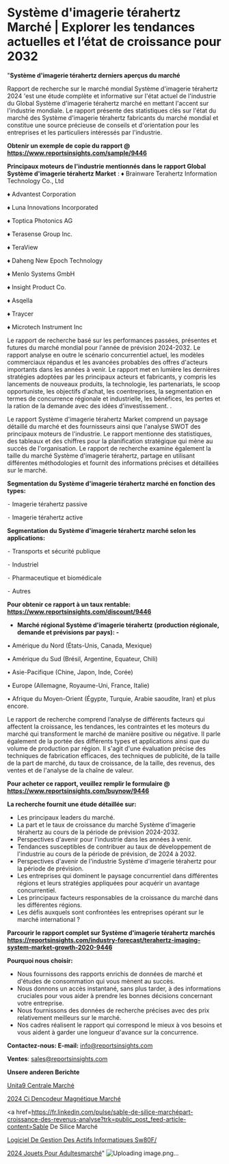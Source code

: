 # Système d'imagerie térahertz Marché | Explorer les tendances actuelles et l’état de croissance pour 2032

"<strong>Système d'imagerie térahertz derniers aperçus du marché</strong>

Rapport de recherche sur le marché mondial Système d'imagerie térahertz 2024 'est une étude complète et informative sur l'état actuel de l'industrie du Global Système d'imagerie térahertz marché en mettant l'accent sur l'industrie mondiale. Le rapport présente des statistiques clés sur l'état du marché des Système d'imagerie térahertz fabricants du marché mondial et constitue une source précieuse de conseils et d'orientation pour les entreprises et les particuliers intéressés par l'industrie.

<strong>Obtenir un exemple de copie du rapport @ <a href=https://www.reportsinsights.com/sample/9446>https://www.reportsinsights.com/sample/9446</a></strong>

<strong>Principaux moteurs de l'industrie mentionnés dans le rapport Global Système d'imagerie térahertz Market</strong> :
♦ Brainware Terahertz Information Technology Co., Ltd

♦ Advantest Corporation

♦ Luna Innovations Incorporated

♦ Toptica Photonics AG

♦ Terasense Group Inc.

♦ TeraView

♦ Daheng New Epoch Technology

♦ Menlo Systems GmbH

♦ Insight Product Co.

♦ Asqella

♦ Traycer

♦ Microtech Instrument Inc

Le rapport de recherche basé sur les performances passées, présentes et futures du marché mondial pour l'année de prévision 2024-2032. Le rapport analyse en outre le scénario concurrentiel actuel, les modèles commerciaux répandus et les avancées probables des offres d'acteurs importants dans les années à venir. Le rapport met en lumière les dernières stratégies adoptées par les principaux acteurs et fabricants, y compris les lancements de nouveaux produits, la technologie, les partenariats, le scoop opportuniste, les objectifs d'achat, les coentreprises, la segmentation en termes de concurrence régionale et industrielle, les bénéfices, les pertes et la ration de la demande avec des idées d'investissement. .

Le rapport Système d'imagerie térahertz Market comprend un paysage détaillé du marché et des fournisseurs ainsi que l'analyse SWOT des principaux moteurs de l'industrie. Le rapport mentionne des statistiques, des tableaux et des chiffres pour la planification stratégique qui mène au succès de l'organisation. Le rapport de recherche examine également la taille du marché Système d'imagerie térahertz, partage en utilisant différentes méthodologies et fournit des informations précises et détaillées sur le marché.

<strong>Segmentation du Système d'imagerie térahertz marché en fonction des types:</strong>


⁃ Imagerie térahertz passive

⁃ Imagerie térahertz active

<strong>Segmentation du Système d'imagerie térahertz marché selon les applications:</strong>


⁃ Transports et sécurité publique

⁃ Industriel

⁃ Pharmaceutique et biomédicale

⁃ Autres

<strong>Pour obtenir ce rapport à un taux rentable: <a href=https://www.reportsinsights.com/discount/9446>https://www.reportsinsights.com/discount/9446</a></strong>
<ul>
  <li><strong>Marché régional Système d'imagerie térahertz (production régionale, demande et prévisions par pays): -</strong></li>
</ul>
• Amérique du Nord (États-Unis, Canada, Mexique)

• Amérique du Sud (Brésil, Argentine, Equateur, Chili)

• Asie-Pacifique (Chine, Japon, Inde, Corée)

• Europe (Allemagne, Royaume-Uni, France, Italie)

• Afrique du Moyen-Orient (Égypte, Turquie, Arabie saoudite, Iran) et plus encore.

Le rapport de recherche comprend l’analyse de différents facteurs qui affectent la croissance, les tendances, les contraintes et les moteurs du marché qui transforment le marché de manière positive ou négative. Il parle également de la portée des différents types et applications ainsi que du volume de production par région. Il s'agit d'une évaluation précise des techniques de fabrication efficaces, des techniques de publicité, de la taille de la part de marché, du taux de croissance, de la taille, des revenus, des ventes et de l'analyse de la chaîne de valeur.

<strong>Pour acheter ce rapport, veuillez remplir le formulaire @   <a href=https://www.reportsinsights.com/buynow/9446>https://www.reportsinsights.com/buynow/9446</a></strong>

<strong>La recherche fournit une étude détaillée sur:</strong>
<ul>
  <li>Les principaux leaders du marché.</li>
  <li>La part et le taux de croissance du marché Système d'imagerie térahertz au cours de la période de prévision 2024-2032.</li>
  <li>Perspectives d'avenir pour l'industrie dans les années à venir.</li>
  <li>Tendances susceptibles de contribuer au taux de développement de l'industrie au cours de la période de prévision, de 2024 à 2032.</li>
  <li>Perspectives d'avenir de l'industrie Système d'imagerie térahertz pour la période de prévision.</li>
  <li>Les entreprises qui dominent le paysage concurrentiel dans différentes régions et leurs stratégies appliquées pour acquérir un avantage concurrentiel.</li>
  <li>Les principaux facteurs responsables de la croissance du marché dans les différentes régions.</li>
  <li>Les défis auxquels sont confrontées les entreprises opérant sur le marché international ?</li>
</ul>

<strong>Parcourir le rapport complet sur Système d'imagerie térahertz marchés <a href=https://reportsinsights.com/industry-forecast/terahertz-imaging-system-market-growth-2020-9446>https://reportsinsights.com/industry-forecast/terahertz-imaging-system-market-growth-2020-9446</a></strong>

<strong>Pourquoi nous choisir:</strong>
<ul>
  <li>Nous fournissons des rapports enrichis de données de marché et d'études de consommation qui vous mènent au succès.</li>
  <li>Nous donnons un accès instantané, sans plus tarder, à des informations cruciales pour vous aider à prendre les bonnes décisions concernant votre entreprise.</li>
  <li>Nous fournissons des données de recherche précises avec des prix relativement meilleurs sur le marché.</li>
  <li>Nos cadres réalisent le rapport qui correspond le mieux à vos besoins et vous aident à garder une longueur d'avance sur la concurrence.</li>
</ul>
<strong>Contactez-nous:
</strong><strong>E-mail:</strong> <a href=mailto:info@reportsinsights.com>info@reportsinsights.com</a>

<strong>Ventes</strong>: <a href=mailto:sales@reportsinsights.com>sales@reportsinsights.com</a>

<strong>Unsere anderen Berichte</strong>

<a href=https://www.linkedin.com/pulse/unit%C3%A9-centrale-march%C3%A9-2024-part-croissance-3c5be/>Unita9 Centrale Marché</a>

<a href=https://www.linkedin.com/pulse/2024-ci-dencodeur-magnétique-marché-principaux-x6qcc/>2024 Ci Dencodeur Magnétique Marché</a>

<a href=https://fr.linkedin.com/pulse/sable-de-silice-marchépart-croissance-des-revenus-analyse?trk=public_post_feed-article-content>Sable De Silice Marché</a>

<a href=https://www.linkedin.com/pulse/logiciel-de-gestion-des-actifs-informatiques-sw80f/>Logiciel De Gestion Des Actifs Informatiques Sw80F/</a>

<a href=https://www.linkedin.com/pulse/2024-jouets-pour-adultesmarch%C3%A9-aper%C3%A7us-de-lindustrie-ra49c/>2024 Jouets Pour Adultesmarché</a>"
![Uploading image.png…]()
